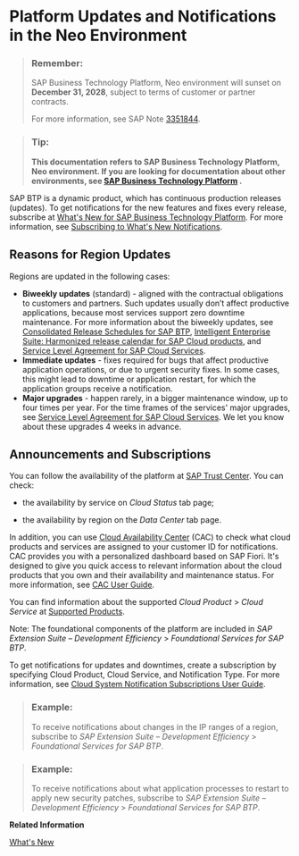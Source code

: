 <!-- loio4d6dc94d871b416585dba94fef4f2938 -->

# Platform Updates and Notifications in the Neo Environment

> ### Remember:  
> SAP Business Technology Platform, Neo environment will sunset on **December 31, 2028**, subject to terms of customer or partner contracts.
> 
> For more information, see SAP Note [3351844](https://me.sap.com/notes/3351844).

> ### Tip:  
> **This documentation refers to SAP Business Technology Platform, Neo environment. If you are looking for documentation about other environments, see [SAP Business Technology Platform](https://help.sap.com/docs/btp/sap-business-technology-platform/sap-business-technology-platform?version=Cloud) .**

SAP BTP is a dynamic product, which has continuous production releases \(updates\). To get notifications for the new features and fixes every release, subscribe at [What's New for SAP Business Technology Platform](https://help.sap.com/whats-new/cf0cb2cb149647329b5d02aa96303f56?locale=en-US&version=Cloud). For more information, see [Subscribing to What's New Notifications](https://help.sap.com/docs/BTP/922bf2dbe0b646aaaa8cb5e077cfd799/903c8f5e91e44346b03c9511022a5e25.html?locale=en-US).



## Reasons for Region Updates

Regions are updated in the following cases:

-   **Biweekly updates** \(standard\) - aligned with the contractual obligations to customers and partners. Such updates usually don’t affect productive applications, because most services support zero downtime maintenance. For more information about the biweekly updates, see [Consolidated Release Schedules for SAP BTP](https://me.sap.com/notes/3430170), [Intelligent Enterprise Suite: Harmonized release calendar for SAP Cloud products](https://me.sap.com/notes/2888562), and [Service Level Agreement for SAP Cloud Services](https://www.sap.com/about/agreements/cloud-services.html?search=Service%20Level%20Agreement).
-   **Immediate updates** - fixes required for bugs that affect productive application operations, or due to urgent security fixes. In some cases, this might lead to downtime or application restart, for which the application groups receive a notification.
-   **Major upgrades** - happen rarely, in a bigger maintenance window, up to four times per year. For the time frames of the services' major upgrades, see [Service Level Agreement for SAP Cloud Services](https://www.sap.com/about/agreements/cloud-services.html?search=Service%20Level%20Agreement). We let you know about these upgrades 4 weeks in advance.



## Announcements and Subscriptions

You can follow the availability of the platform at [SAP Trust Center](https://www.sap.com/about/trust-center/cloud-service-status.html). You can check:

-   the availability by service on *Cloud Status* tab page;

-   the availability by region on the *Data Center* tab page.


In addition, you can use [Cloud Availability Center](https://support.sap.com/en/my-support/systems-installations/cac.html) \(CAC\) to check what cloud products and services are assigned to your customer ID for notifications. CAC provides you with a personalized dashboard based on SAP Fiori. It's designed to give you quick access to relevant information about the cloud products that you own and their availability and maintenance status. For more information, see [CAC User Guide](https://support.sap.com/content/dam/support/en_us/library/ssp/my-support/systems-installations/cac/cloud-availability-center-user-guide.pdf).

You can find information about the supported *Cloud Product* \> *Cloud Service* at [Supported Products](https://support.sap.com/en/my-support/systems-installations/cac.html/section.html#section).

Note: The foundational components of the platform are included in *SAP Extension Suite – Development Efficiency* \> *Foundational Services for SAP BTP*.

To get notifications for updates and downtimes, create a subscription by specifying Cloud Product, Cloud Service, and Notification Type. For more information, see [Cloud System Notification Subscriptions User Guide](https://support.sap.com/content/dam/support/en_us/library/ssp/my-support/systems-installations/cac/csns_user_guide.pdf).

> ### Example:  
> To receive notifications about changes in the IP ranges of a region, subscribe to *SAP Extension Suite – Development Efficiency* \> *Foundational Services for SAP BTP*.

> ### Example:  
> To receive notifications about what application processes to restart to apply new security patches, subscribe to *SAP Extension Suite – Development Efficiency* \> *Foundational Services for SAP BTP*.

**Related Information**  


[What's New](https://help.sap.com/doc/43b304f99a8145809c78f292bfc0bc58/Cloud/en-US/98bf747111574187a7c76f8ced51cfeb.html?sel4=Neo)

